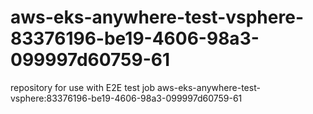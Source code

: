 # aws-eks-anywhere-test-vsphere-83376196-be19-4606-98a3-099997d60759-61
repository for use with E2E test job aws-eks-anywhere-test-vsphere:83376196-be19-4606-98a3-099997d60759-61
